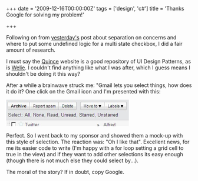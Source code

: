 +++
date = '2009-12-16T00:00:00Z'
tags = ['design', 'c#']
title = 'Thanks Google for solving my problem!'

+++

Following on from [yesterday's][1] post about separation on concerns and where to put some undefined logic for a multi state checkbox, I did a fair amount of research.

I must say the [Quince][2] website is a good repository of UI Design Patterns, as is [Welie][3].  I couldn't find anything like what I was after, which I guess means I shouldn't be doing it this way?

After a while a brainwave struck me: "Gmail lets you select things, how does it do it?  One click on the Gmail icon and I'm presented with this:

![Gmail Selection][4]

Perfect.  So I went back to my sponsor and showed them a mock-up with this style of selection.  The reaction was: "Oh I like that". Excellent news, for me its easier code to write (I'm happy with a for loop setting a grid cell to true in the view) and if they want to add other selections its easy enough (though there is not much else they could select by...).

The moral of the story?  If in doubt, copy Google.

[1]: /functionality-and-seperation-of-concerns
[2]: http://quince.infragistics.com
[3]: http://www.welie.com
[4]: /images/gmail-selection.jpg